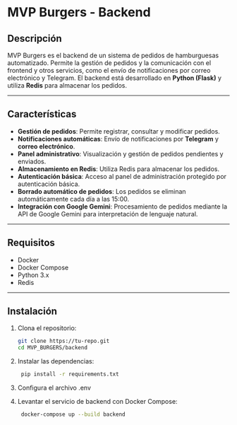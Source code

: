 # MVP Burgers - Backend

## Descripción

MVP Burgers es el backend de un sistema de pedidos de hamburguesas automatizado. Permite la gestión de pedidos y la comunicación con el frontend y otros servicios, como el envío de notificaciones por correo electrónico y Telegram. El backend está desarrollado en **Python (Flask)** y utiliza **Redis** para almacenar los pedidos.

---

## Características

- **Gestión de pedidos**: Permite registrar, consultar y modificar pedidos.
- **Notificaciones automáticas**: Envío de notificaciones por **Telegram** y **correo electrónico**.
- **Panel administrativo**: Visualización y gestión de pedidos pendientes y enviados.
- **Almacenamiento en Redis**: Utiliza Redis para almacenar los pedidos.
- **Autenticación básica**: Acceso al panel de administración protegido por autenticación básica.
- **Borrado automático de pedidos**: Los pedidos se eliminan automáticamente cada día a las 15:00.
- **Integración con Google Gemini**: Procesamiento de pedidos mediante la API de Google Gemini para interpretación de lenguaje natural.

---

## Requisitos

- Docker
- Docker Compose
- Python 3.x
- Redis

---

## Instalación

1. Clona el repositorio:
   ```bash
   git clone https://tu-repo.git
   cd MVP_BURGERS/backend

2. Instalar las dependencias:
   ```bash
    pip install -r requirements.txt

3. Configura el archivo .env

4. Levantar el servicio de backend con Docker Compose:
   ```bash
    docker-compose up --build backend
